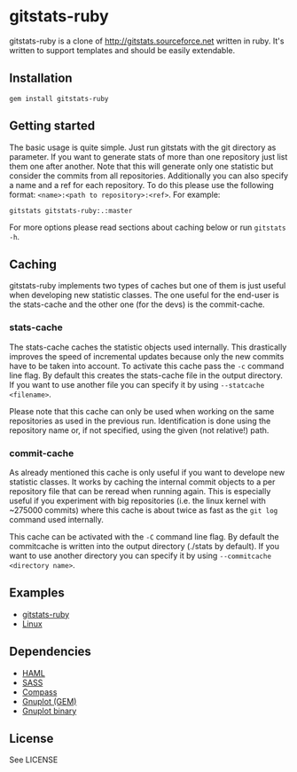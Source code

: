 # gitstats-ruby

gitstats-ruby is a clone of http://gitstats.sourceforce.net written in ruby. It's written to support templates and should be easily extendable.

## Installation

    gem install gitstats-ruby

## Getting started

The basic usage is quite simple. Just run gitstats with the git directory as parameter. If you want to generate stats of more than one repository just list them one after another. Note that this will generate only one statistic but consider the commits from all repositories.
Additionally you can also specify a name and a ref for each repository. To do this please use the following format: `<name>:<path to repository>:<ref>`.
For example:

    gitstats gitstats-ruby:.:master

For more options please read sections about caching below or run `gitstats -h`.

## Caching

gitstats-ruby implements two types of caches but one of them is just useful when developing new statistic classes. The one useful for the end-user is the stats-cache and the other one (for the devs) is the commit-cache.

### stats-cache

The stats-cache caches the statistic objects used internally. This drastically improves the speed of incremental updates because only the new commits have to be taken into account. To activate this cache pass the `-c` command line flag. By default this creates the stats-cache file in the output directory. If you want to use another file you can specify it by using `--statcache <filename>`.

Please note that this cache can only be used when working on the same repositories as used in the previous run. Identification is done using the repository name or, if not specified, using the given (not relative!) path.

### commit-cache

As already mentioned this cache is only useful if you want to develope new statistic classes. It works by caching the internal commit objects to a per repository file that can be reread when running again. This is especially useful if you experiment with big repositories (i.e. the linux kernel with ~275000 commits) where this cache is about twice as fast as the `git log` command used internally.

This cache can be activated with the `-C` command line flag. By default the commitcache is written into the output directory (./stats by default). If you want to use another directory you can specify it by using `--commitcache <directory name>`.

## Examples

* [gitstats-ruby](http://chrisistuff.github.com/gitstats-ruby/gitstats-ruby/)
* [Linux](http://chrisistuff.github.com/gitstats-ruby/linux/)

## Dependencies

* [HAML](http://haml-lang.com)
* [SASS](http://sass-lang.com)
* [Compass](http://compass-style.org)
* [Gnuplot (GEM)](http://rubygems.org/gems/gnuplot)
* [Gnuplot binary](http://www.gnuplot.info/)

## License

See LICENSE

